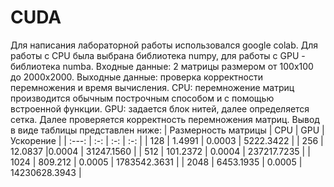 # CUDA

Для написания лабораторной работы использовался google colab.
Для работы с CPU была выбрана библиотека numpy, для работы с GPU - библиотека numba.
Входные данные: 2 матрицы размером от 100х100 до 2000х2000.
Выходные данные: проверка корректности перемножения и время вычисления.
CPU: перемножение матриц производится обычным построчным способом и с помощью встроенной функции.
GPU: задается блок нитей, далее определяется сетка.
Далее проверяется корректность перемножения матриц.
Вывод в виде таблицы представлен ниже:
| Размерность матрицы | CPU  | GPU | Ускорение |
| :---:   | :-: | :-: | :-: |
| 128 | 1.4991 |  0.0003 | 5222.3422 |
| 256 | 12.0837 |0.0004 | 31247.1560 |
| 512 | 101.2372 |  0.0004 | 237217.7235 |
| 1024 | 809.212 | 0.0005 | 1783542.3631 |
| 2048 | 6453.1935 | 0.0005 | 14230628.3943 |
